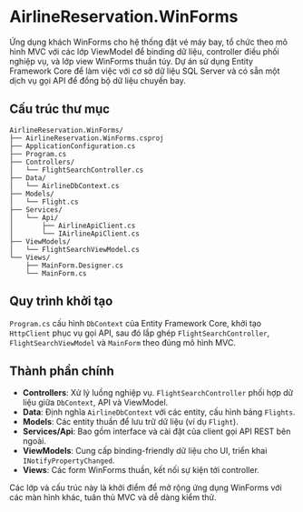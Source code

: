 # AirlineReservation.WinForms

Ứng dụng khách WinForms cho hệ thống đặt vé máy bay, tổ chức theo mô hình MVC với các lớp ViewModel để binding dữ liệu, controller điều phối nghiệp vụ, và lớp view WinForms thuần túy. Dự án sử dụng Entity Framework Core để làm việc với cơ sở dữ liệu SQL Server và có sẵn một dịch vụ gọi API để đồng bộ dữ liệu chuyến bay.

## Cấu trúc thư mục

```
AirlineReservation.WinForms/
├── AirlineReservation.WinForms.csproj
├── ApplicationConfiguration.cs
├── Program.cs
├── Controllers/
│   └── FlightSearchController.cs
├── Data/
│   └── AirlineDbContext.cs
├── Models/
│   └── Flight.cs
├── Services/
│   └── Api/
│       ├── AirlineApiClient.cs
│       └── IAirlineApiClient.cs
├── ViewModels/
│   └── FlightSearchViewModel.cs
└── Views/
    ├── MainForm.Designer.cs
    └── MainForm.cs
```

## Quy trình khởi tạo

`Program.cs` cấu hình `DbContext` của Entity Framework Core, khởi tạo `HttpClient` phục vụ gọi API, sau đó lắp ghép `FlightSearchController`, `FlightSearchViewModel` và `MainForm` theo đúng mô hình MVC.

## Thành phần chính

- **Controllers**: Xử lý luồng nghiệp vụ. `FlightSearchController` phối hợp dữ liệu giữa `DbContext`, API và ViewModel.
- **Data**: Định nghĩa `AirlineDbContext` với các entity, cấu hình bảng `Flights`.
- **Models**: Các entity thuần để lưu trữ dữ liệu (ví dụ `Flight`).
- **Services/Api**: Bao gồm interface và cài đặt của client gọi API REST bên ngoài.
- **ViewModels**: Cung cấp binding-friendly dữ liệu cho UI, triển khai `INotifyPropertyChanged`.
- **Views**: Các form WinForms thuần, kết nối sự kiện tới controller.

Các lớp và cấu trúc này là khởi điểm để mở rộng ứng dụng WinForms với các màn hình khác, tuân thủ MVC và dễ dàng kiểm thử.
